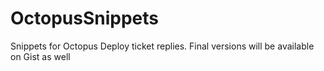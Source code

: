 # OctopusSnippets
Snippets for Octopus Deploy ticket replies. Final versions will be available on Gist as well
